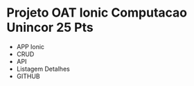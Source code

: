 # Projeto OAT Ionic Computacao Unincor 25 Pts

- APP Ionic
- CRUD 
- API
- Listagem Detalhes 
- GITHUB
